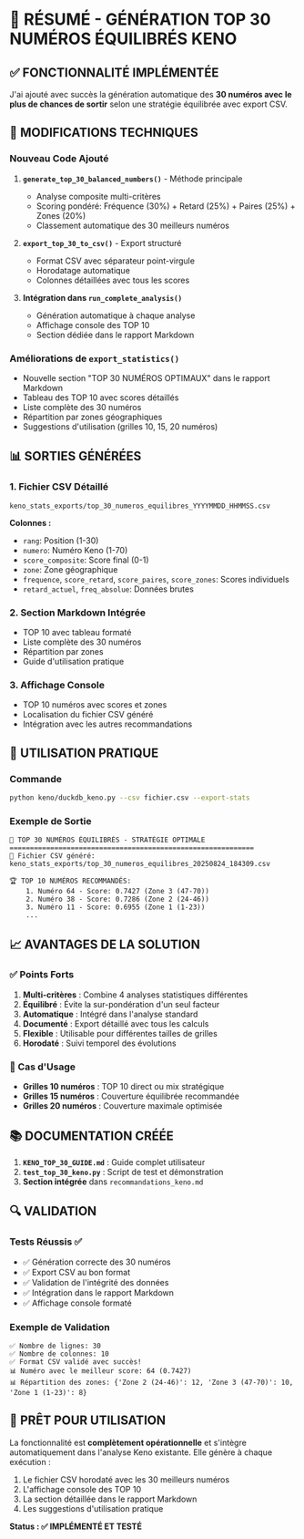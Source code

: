 # 🎯 RÉSUMÉ - GÉNÉRATION TOP 30 NUMÉROS ÉQUILIBRÉS KENO

## ✅ FONCTIONNALITÉ IMPLÉMENTÉE

J'ai ajouté avec succès la génération automatique des **30 numéros avec le plus de chances de sortir** selon une stratégie équilibrée avec export CSV.

## 🔧 MODIFICATIONS TECHNIQUES

### Nouveau Code Ajouté

1. **`generate_top_30_balanced_numbers()`** - Méthode principale
   - Analyse composite multi-critères
   - Scoring pondéré: Fréquence (30%) + Retard (25%) + Paires (25%) + Zones (20%)
   - Classement automatique des 30 meilleurs numéros

2. **`export_top_30_to_csv()`** - Export structuré
   - Format CSV avec séparateur point-virgule
   - Horodatage automatique
   - Colonnes détaillées avec tous les scores

3. **Intégration dans `run_complete_analysis()`**
   - Génération automatique à chaque analyse
   - Affichage console des TOP 10
   - Section dédiée dans le rapport Markdown

### Améliorations de `export_statistics()`

- Nouvelle section "TOP 30 NUMÉROS OPTIMAUX" dans le rapport Markdown
- Tableau des TOP 10 avec scores détaillés
- Liste complète des 30 numéros
- Répartition par zones géographiques
- Suggestions d'utilisation (grilles 10, 15, 20 numéros)

## 📊 SORTIES GÉNÉRÉES

### 1. Fichier CSV Détaillé
```
keno_stats_exports/top_30_numeros_equilibres_YYYYMMDD_HHMMSS.csv
```

**Colonnes :**
- `rang`: Position (1-30)
- `numero`: Numéro Keno (1-70)
- `score_composite`: Score final (0-1)
- `zone`: Zone géographique
- `frequence`, `score_retard`, `score_paires`, `score_zones`: Scores individuels
- `retard_actuel`, `freq_absolue`: Données brutes

### 2. Section Markdown Intégrée
- TOP 10 avec tableau formaté
- Liste complète des 30 numéros
- Répartition par zones
- Guide d'utilisation pratique

### 3. Affichage Console
- TOP 10 numéros avec scores et zones
- Localisation du fichier CSV généré
- Intégration avec les autres recommandations

## 🎲 UTILISATION PRATIQUE

### Commande
```bash
python keno/duckdb_keno.py --csv fichier.csv --export-stats
```

### Exemple de Sortie
```
🎯 TOP 30 NUMÉROS ÉQUILIBRÉS - STRATÉGIE OPTIMALE
============================================================
📄 Fichier CSV généré: keno_stats_exports/top_30_numeros_equilibres_20250824_184309.csv

🏆 TOP 10 NUMÉROS RECOMMANDÉS:
    1. Numéro 64 - Score: 0.7427 (Zone 3 (47-70))
    2. Numéro 38 - Score: 0.7286 (Zone 2 (24-46))
    3. Numéro 11 - Score: 0.6955 (Zone 1 (1-23))
    ...
```

## 📈 AVANTAGES DE LA SOLUTION

### ✅ Points Forts

1. **Multi-critères** : Combine 4 analyses statistiques différentes
2. **Équilibré** : Évite la sur-pondération d'un seul facteur
3. **Automatique** : Intégré dans l'analyse standard
4. **Documenté** : Export détaillé avec tous les calculs
5. **Flexible** : Utilisable pour différentes tailles de grilles
6. **Horodaté** : Suivi temporel des évolutions

### 🎯 Cas d'Usage

- **Grilles 10 numéros** : TOP 10 direct ou mix stratégique
- **Grilles 15 numéros** : Couverture équilibrée recommandée
- **Grilles 20 numéros** : Couverture maximale optimisée

## 📚 DOCUMENTATION CRÉÉE

1. **`KENO_TOP_30_GUIDE.md`** : Guide complet utilisateur
2. **`test_top_30_keno.py`** : Script de test et démonstration
3. **Section intégrée** dans `recommandations_keno.md`

## 🔍 VALIDATION

### Tests Réussis ✅

- ✅ Génération correcte des 30 numéros
- ✅ Export CSV au bon format
- ✅ Validation de l'intégrité des données
- ✅ Intégration dans le rapport Markdown
- ✅ Affichage console formaté

### Exemple de Validation

```
✅ Nombre de lignes: 30
✅ Nombre de colonnes: 10
✅ Format CSV validé avec succès!
📊 Numéro avec le meilleur score: 64 (0.7427)
📊 Répartition des zones: {'Zone 2 (24-46)': 12, 'Zone 3 (47-70)': 10, 'Zone 1 (1-23)': 8}
```

## 🚀 PRÊT POUR UTILISATION

La fonctionnalité est **complètement opérationnelle** et s'intègre automatiquement dans l'analyse Keno existante. Elle génère à chaque exécution :

1. Le fichier CSV horodaté avec les 30 meilleurs numéros
2. L'affichage console des TOP 10
3. La section détaillée dans le rapport Markdown
4. Les suggestions d'utilisation pratique

**Status : ✅ IMPLÉMENTÉ ET TESTÉ**
